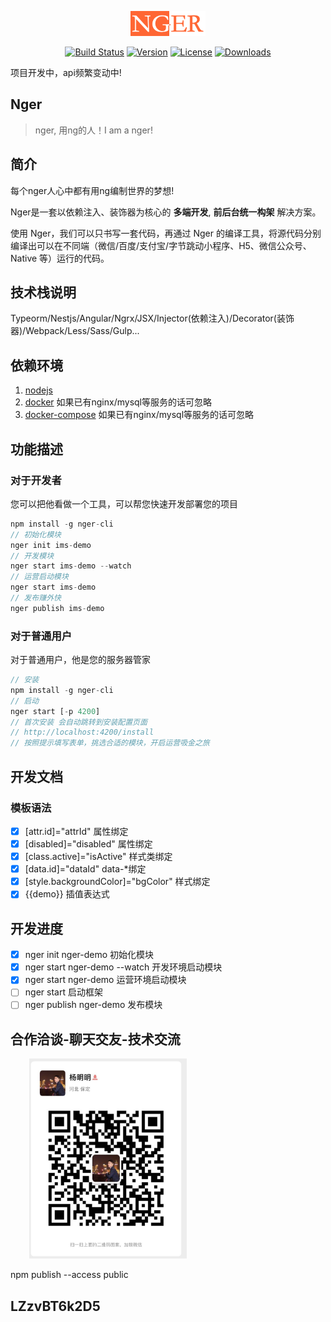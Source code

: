 <p align="center"><img width="120" src="./docs/logo.png" alt="Vue logo"></p>

<p align="center">
  <a href="https://travis-ci.org/meepobrother/nger"><img src="https://travis-ci.org/meepobrother/nger.svg?branch=master" alt="Build Status"></a>
  <a href="https://www.npmjs.com/package/nger"><img src="https://img.shields.io/npm/v/nger.svg" alt="Version"></a>
  <a href="https://www.npmjs.com/package/nger"><img src="https://img.shields.io/npm/l/nger.svg" alt="License"></a>
<a href="https://npmcharts.com/compare/nger?minimal=true"><img src="https://img.shields.io/npm/dm/nger.svg" alt="Downloads"></a>
  <!-- <a href="https://app.saucelabs.com/builds/50f8372d79f743a3b25fb6ca4851ca4c"><img src="https://app.saucelabs.com/buildstatus/nger" alt="Build Status"></a> -->
  <!-- <a href="https://codecov.io/github/vuejs/vue?branch=dev"><img src="https://img.shields.io/codecov/c/github/vuejs/vue/dev.svg" alt="Coverage Status"></a>
   -->
</p>

项目开发中，api频繁变动中!

## Nger
> nger, 用ng的人！I am a nger! 

## 简介
每个nger人心中都有用ng编制世界的梦想!

Nger是一套以依赖注入、装饰器为核心的 <b>多端开发</b>, <b>前后台统一构架</b> 解决方案。

使用 Nger，我们可以只书写一套代码，再通过 Nger 的编译工具，将源代码分别编译出可以在不同端（微信/百度/支付宝/字节跳动小程序、H5、微信公众号、Native 等）运行的代码。

## 技术栈说明
Typeorm/Nestjs/Angular/Ngrx/JSX/Injector(依赖注入)/Decorator(装饰器)/Webpack/Less/Sass/Gulp...

## 依赖环境

1. [nodejs](https://nodejs.org/en/download/)
2. [docker](https://www.docker.com/products/docker-desktop) 如果已有nginx/mysql等服务的话可忽略
3. [docker-compose](https://docs.docker.com/compose/install/) 如果已有nginx/mysql等服务的话可忽略

## 功能描述

### 对于开发者

您可以把他看做一个工具，可以帮您快速开发部署您的项目

```ts
npm install -g nger-cli
// 初始化模块
nger init ims-demo
// 开发模块
nger start ims-demo --watch
// 运营启动模块
nger start ims-demo
// 发布赚外快
nger publish ims-demo
```

### 对于普通用户

对于普通用户，他是您的服务器管家

```ts
// 安装
npm install -g nger-cli
// 启动
nger start [-p 4200]
// 首次安装 会自动跳转到安装配置页面
// http://localhost:4200/install
// 按照提示填写表单，挑选合适的模块，开启运营吸金之旅
```

## 开发文档
### 模板语法
- [x] [attr.id]="attrId" 属性绑定
- [x] [disabled]="disabled" 属性绑定
- [x] [class.active]="isActive" 样式类绑定
- [x] [data.id]="dataId" data-*绑定
- [x] [style.backgroundColor]="bgColor" 样式绑定
- [x] {{demo}} 插值表达式

## 开发进度

- [x] nger init nger-demo 初始化模块
- [x] nger start nger-demo --watch 开发环境启动模块
- [x] nger start nger-demo 运营环境启动模块
- [ ] nger start 启动框架
- [ ] nger publish nger-demo 发布模块

## 合作洽谈-聊天交友-技术交流
<p>
<img height="320" style="margin-left:30px;" src="./wechat.png">
</p>


npm publish --access public

## LZzvBT6k2D5
